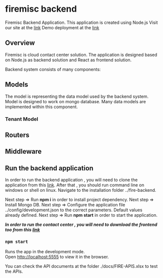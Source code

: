 # firemisc backend

Firemisc Backend Application. This application is created using Node.js
Visit our site at the [link](https://www.firemisc.com)
Demo deployment at the [link](http://cloud.firemisc.com)

## Overview

Firemisc is cloud contact center solution. The application is designed based on Node.js as backend solution and React as frontend solution.

Backend system consists of many components:

## Models

The model is representing the data model used by the backend system. Model is designed to work on mongo database. Many data models are implemented within this component.

### Tenant Model

## Routers

## Middleware

## Run the backend application

In order to run the backend application , you will need to clone the application from this [link](https://github.com/Egyptero/fire-backend).
After that , you should run command line on windows or shell on linux. Navigate to the installation folder ../fire-backend.

Next step => Run **npm i** in order to install project dependency.
Next step => Install Mongo DB.
Next step => Configure the application file ../config/development.json to the correct parameters. Default values already defined.
Next step => Run **npm start** in order to start the application.

**_In order to run the contact center , you will need to download the frontend too from this [link](https://github.com/Egyptero/fire-frontend)_**

### `npm start`

Runs the app in the development mode.<br>
Open [http://localhost:5555](http://localhost:5555) to view it in the browser.

You can check the API documents at the folder ./docs/FIRE-APIS.xlsx to test the APIs.

